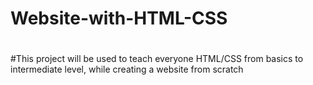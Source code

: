 # Website-with-HTML-CSS
#
#This project will be used to teach everyone HTML/CSS from basics to intermediate level, while creating a website from scratch
#
#
#
#